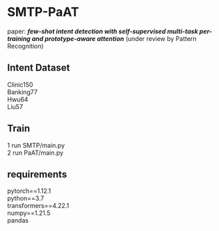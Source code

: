 # SMTP-PaAT
paper: **_few-shot intent detection with self-supervised multi-task per-training and prototype-aware attention_** (under review by Pattern Recognition)

## Intent Dataset
Clinic150 <br/> Banking77 <br/> Hwu64 <br/> Liu57

## Train
1 run SMTP/main.py  <br/>
2 run PaAT/main.py

## requirements
pytorch==1.12.1 <br/>
python==3.7 <br/>
transformers==4.22.1 <br/>
numpy==1.21.5 <br/>
pandas
